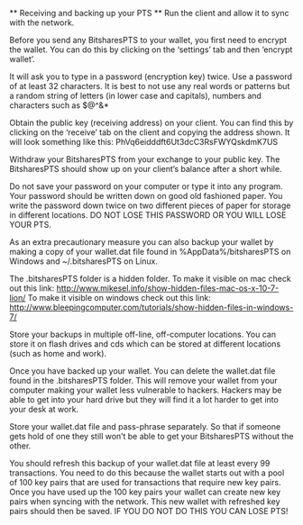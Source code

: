 ** Receiving and backing up your PTS **
Run the client and allow it to sync with the network.

Before you send any BitsharesPTS to your wallet, you first need to encrypt the wallet. You can do this by clicking on the ‘settings’ tab and then ‘encrypt wallet’. 

It will ask you to type in a password (encryption key) twice. Use a password of at least 32 characters. It is best to not use any real words or patterns but a random string of letters (in lower case and capitals), numbers and characters such as $@^&*

Obtain the public key (receiving address) on your client. You can find this by clicking on the ‘receive’ tab on the client and copying the address shown. It will look something like this: PhVq6eidddft6Ut3dcC3RsFWYQskdmK7US

Withdraw your BitsharesPTS from your exchange to your public key. The BitsharesPTS should show up on your client’s balance after a short while.

Do not save your password on your computer or type it into any program. Your password should be written down on good old fashioned paper. You write the password down twice on two different pieces of paper for storage in different locations. DO NOT LOSE THIS PASSWORD OR YOU WILL LOSE YOUR PTS.

As an extra precautionary measure you can also backup your wallet by making a copy of your wallet.dat file found in %AppData%/bitsharesPTS on Windows and ~/.bitsharesPTS on Linux.

The .bitsharesPTS folder is a hidden folder. 
To make it visible on mac check out this link: http://www.mikesel.info/show-hidden-files-mac-os-x-10-7-lion/
To make it visible on windows check out this link: http://www.bleepingcomputer.com/tutorials/show-hidden-files-in-windows-7/

Store your backups in multiple off-line, off-computer locations. You can store it on flash drives and cds which can be stored at different locations (such as home and work).

Once you have backed up your wallet. You can delete the wallet.dat file found in the .bitsharesPTS folder. This will remove your wallet from your computer making your wallet less vulnerable to hackers. Hackers may be able to get into your hard drive but they will find it a lot harder to get into your desk at work.

Store your wallet.dat file and pass-phrase separately. So that if someone gets hold of one they still won’t be able to get your BitsharesPTS without the other.

You should refresh this backup of your wallet.dat file at least every 99 transactions.  You need to do this because the wallet starts out with a pool of 100 key pairs that are used for transactions that require new key pairs.  Once you have used up the 100 key pairs your wallet can create new key pairs when syncing with the network. This new wallet with refreshed key pairs should then be saved. IF YOU DO NOT DO THIS YOU CAN LOSE PTS!


